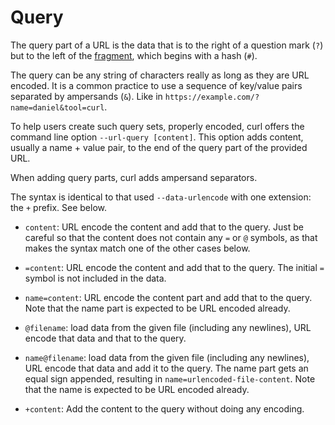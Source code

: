 # Query

The query part of a URL is the data that is to the right of a question mark
(`?`) but to the left of the [fragment](fragment.md), which begins with a hash
(`#`).

The query can be any string of characters really as long as they are URL
encoded. It is a common practice to use a sequence of key/value pairs
separated by ampersands (`&`). Like in
`https://example.com/?name=daniel&tool=curl`.

To help users create such query sets, properly encoded, curl offers the
command line option `--url-query [content]`. This option adds content, usually
a name + value pair, to the end of the query part of the provided URL.

When adding query parts, curl adds ampersand separators.

The syntax is identical to that used `--data-urlencode` with one extension:
the `+` prefix. See below.

 - `content`: URL encode the content and add that to the query. Just be
   careful so that the content does not contain any `=` or `@` symbols, as
   that makes the syntax match one of the other cases below.

 - `=content`: URL encode the content and add that to the query. The initial
   `=` symbol is not included in the data.

 - `name=content`: URL encode the content part and add that to the query. Note
   that the name part is expected to be URL encoded already.

 - `@filename`: load data from the given file (including any newlines), URL
   encode that data and that to the query.

 - `name@filename`: load data from the given file (including any newlines),
   URL encode that data and add it to the query. The name part gets an equal
   sign appended, resulting in `name=urlencoded-file-content`. Note that the
   name is expected to be URL encoded already.

 - `+content`: Add the content to the query without doing any encoding.
